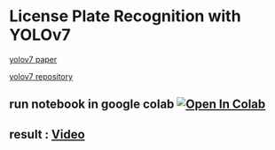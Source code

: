 # License Plate Recognition with YOLOv7

[yolov7 paper](https://arxiv.org/abs/2207.02696)

[yolov7 repository](https://github.com/WongKinYiu/yolov7)

## run notebook in google colab <a href="https://colab.research.google.com/drive/1wZAhb0qp3DLDHWTijytzma67lMGiW1Lr?usp=sharing"><img src="https://colab.research.google.com/assets/colab-badge.svg" alt="Open In Colab"></a>

## result : [Video](https://www.aparat.com/v/8FWx7)
